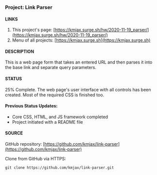 ### Project: Link Parser

#### LINKS

1. This project's page: [https://kmjax.surge.sh/hw/2020-11-19_parser/](https://kmjax.surge.sh/hw/2020-11-19_parser/)
1. Menu of all projects: [https://kmjax.surge.sh](https://kmjax.surge.sh)

#### DESCRIPTION

This is a web page form that takes an entered URL and then parses it into the base link and separate query parameters.

#### STATUS

25% Complete. The web page's user interface with all controls has been created. Most of the required CSS is finished too.

#### Previous Status Updates:

- Core CSS, HTML, and JS framework completed
- Project initiated with a README file

#### SOURCE

GitHub repository: [https://github.com/kmjax/link-parser](https://github.com/kmjax/link-parser)

Clone from GitHub via HTTPS:

`git clone https://github.com/kmjax/link-parser.git`
